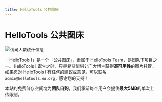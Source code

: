 ```yaml
---
title: HelloTools 公共图床
---
```


# HelloTools 公共图床

![访问人数统计信息](https://count.getloli.com/get/@xiaozhu2007)

「HelloTools I」是一个「公共图床」，隶属于 HelloTools Team，是团队下项目之一。HelloTools I 诞生之时，只是希望能够让广大博主获得**高可用性**的图片托管。如果您对 HelloTools I 有任何的建议或意见，可以联系`admin@hellotools.eu.org`，感谢您的支持！

本站的免费储存空间均为**团队自购**，我们承诺每个用户会提供**最大5MB**的单次上传限制。
